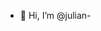 - 👋 Hi, I’m @julian-

<!---
julian-/julian- is a ✨ special ✨ repository because its `README.md` (this file) appears on your GitHub profile.
You can click the Preview link to take a look at your changes.
--->
